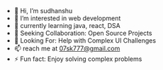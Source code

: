 - 👋 Hi, I’m sudhanshu
- 👀 I’m interested in web development
- 🌱 currently learning java, react, DSA
- 💞️ Seeking Collaboration: Open Source Projects
- 🤝 Looking For: Help with Complex UI Challenges
- 📫 reach me at 07sk777@gmail.com
- ⚡ Fun fact: Enjoy solving complex problems

<!---
sudhanshu2207/sudhanshu2207 is a ✨ special ✨ repository because its `README.md` (this file) appears on your GitHub profile.
You can click the Preview link to take a look at your changes.
--->

